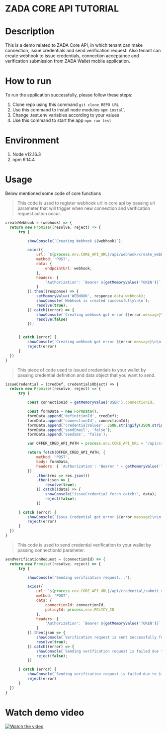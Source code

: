 <h1>ZADA CORE API TUTORIAL</h1>

# Description
<p>
This is a demo related to ZADA Core API, in which tenant can make connection, issue credentials and send verification request. 
Also tenant can create webhook to issue credentials, connection acceptance and verification submission 
from ZADA Wallet mobile application.
</p>

# How to run
<p>
To run the application successfully, please follow these steps:
</p>
<ol>
  <li>
    Clone repo using this command <code>git clone REPO URL</code>
  </li>
  <li>
    Use this command to install node modules <code>npm install</code>
  </li>
  <li>
    Change .test.env variables according to your values
  </li>
  <li>
    Use this command to start the app <code>npm run test</code>
  </li>
</ol>

# Environment
<ol>
  <li>
    Node v12.16.3
  </li>
  <li>
    npm 6.14.4
  </li>
</ol>

# Usage

<p>Below mentioned some code of core functions</p>

>This code is used to register webhook url in core api by passing url parameter that will trigger when new connection and verification request action occur.

```JavaScript
createWebhook = (webhook) => {
  return new Promise((resolve, reject) => {
      try {

          showConsole(`Creating Webhook ${webhook}`);

          axios({
              url: `${process.env.CORE_API_URL}/api/webhook/create_webhook`,
              method: 'POST',
              data: {
                  endpointUrl: webhook,
              },
              headers: {
                  'Authorization': `Bearer ${getMemoryValue('TOKEN')}`
              }
          }).then((response) => {
              setMemoryValue('WEBHOOK', response.data.webhook);
              showConsole(`Webhook is created successfully\n\n`);
              resolve(true);
          }).catch((error) => {
              showConsole(`Creating webhook got error ${error.message}\n\n`);
              resolve(false)
          });


      } catch (error) {
          showConsole(`Creating webhook got error ${error.message}\n\n`);
          reject(error)
      }
  })
}
```

>This piece of code used to issued credentials to your wallet by passing credential definition and data object that you want to send.

```JavaScript
issueCredential = (credDef, credentialsObject) => {
  return new Promise((resolve, reject) => {
      try {

          const connectionId = getMemoryValue('USER').connectionId;

          const formData = new FormData();
          formData.append('definitionId', credDef);
          formData.append('connectionId', connectionId);
          formData.append('credentialValues', JSON.stringify(JSON.stringify(credentialsObject)));
          formData.append('sendEmail', 'false');
          formData.append('sendSms', 'false');

          var OFFER_CRED_API_PATH = process.env.CORE_API_URL + '/api/credential/offer_credential'

          return fetch(OFFER_CRED_API_PATH, {
              method: 'POST',
              body: formData,
              headers: { 'Authorization': 'Bearer ' + getMemoryValue('TOKEN') }
          })
              .then(res => res.json())
              .then(json => {
                  resolve(true);
              }).catch((data) => {
                  showConsole("issueCredential fetch catch:", data);
                  reject(false);
              })

      } catch (error) {
          showConsole(`Issue Credential got error ${error.message}\n\n`);
          reject(error)
      }
  })
}
```

>This code is used to send credential verification to your wallet by passing connectionId parameter.

```JavaScript
sendVerificationRequest = (connectionId) => {
  return new Promise((resolve, reject) => {
      try {

          showConsole('Sending verification request...');

          axios({
              url: `${process.env.CORE_API_URL}/api/credential/submit_verification`,
              method: 'POST',
              data: {
                  connectionId: connectionId,
                  policyId: process.env.POLICY_ID
              },
              headers: {
                  'Authorization': `Bearer ${getMemoryValue('TOKEN')}`
              }
          }).then(json => {
              showConsole(`Verification request is sent successfully for connectionId ${connectionId}`);
              resolve(true);
          }).catch((error) => {
              showConsole(`Sending verification request is failed due to ${error.message}\n\n`);
              reject(false);
          })

      } catch (error) {
          showConsole(`Sending verification request is failed due to ${error.message}\n\n`);
          reject(error)
      }
  })
}
```

# Watch demo video

[![Watch the video](http://i.imgur.com/ia3Jrgc.png)](https://www.loom.com/embed/147ade51ae9b4f70b249e6f7c01bf288)

